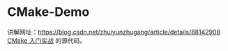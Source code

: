 CMake-Demo
=====
讲解网址：https://blog.csdn.net/zhuiyunzhugang/article/details/88142908
[CMake 入门实战](https://hahack.com/codes/cmake) 的源代码。
